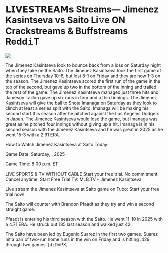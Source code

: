 # 𝗟𝗜𝗩𝗘𝗦𝗧𝗥𝗘𝗔𝗠𝘀 Streams— Jimenez Kasintseva vs Saito Li𝚟e ON Crackstreams & Buffstreams Redd𝚒T  
  
  
[![](https://i.imgur.com/qSNzIqt.png)](https://movie.rssnews.media/hThzLXc.php)  
  
The Jimenez Kasintseva look to bounce back from a loss on Saturday night when they take on the Saito. The Jimenez Kasintseva took the first game of the series on Thursday 10-6, but lost 8-1 on Friday and they are now 1-3 on the season. The Jimenez Kasintseva scored the first run of the game in the top of the second, but gave up two in the bottom of the inning and trailed the rest of the game. The Jimenez Kasintseva managed just three hits and Jameson Taillon gave up six runs in four and a third innings. The Jimenez Kasintseva will give the ball to Shota Imanaga on Saturday as they look to clinch at least a series split with the Saito. Imanaga will be making his second start this season after he pitched against the Los Angeles Dodgers in Japan. The Jimenez Kasintseva would lose the game, but Imanaga was great as he pitched four innings without giving up a hit. Imanaga is in his second season with the Jimenez Kasintseva and he was great in 2025 as he went 15-3 with a 2.91 ERA.

How to Watch Jimenez Kasintseva at Saito Today:

Game Date: Saturday, , 2025

Game Time: 8:00 p.m. ET

LIVE SPORTS & TV WITHOUT CABLE
Start your free trial. No commitment. Cancel anytime.
Start Free Trial
TV: MLB.TV – Jimenez Kasintseva

Live stream the Jimenez Kasintseva at Saito game on Fubo: Start your free trial now!

The Saito will counter with Brandon Pfaadt as they try and win a second straight game.

Pfaadt is entering his third season with the Saito. He went 11-10 in 2025 with a 4.71 ERA. He struck out 185 last season and walked just 42.

The Saito have been led by Eugenio Suarez in the first two games. Suarez hit a pair of two-run home runs in the win on Friday and is hitting .429 through two games. [dzDvPX]
